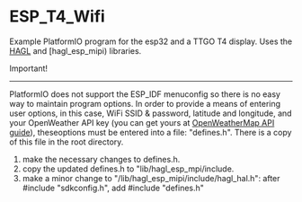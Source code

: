 ESP_T4_Wifi
===========

Example PlatformIO program for the esp32 and a TTGO T4 display. Uses the [HAGL](https://github.com/tuupola/hagl) and [hagl_esp_mipi) libraries. 

Important!
__________

PlatformIO does not support the ESP_IDF menuconfig so there is no easy way to maintain program options. In order to provide a means of entering user options, in this case, WiFi SSID & password, latitude and longitude, and your OpenWeather API key (you can get yours at [OpenWeatherMap API guide](https://openweathermap.org/guide)), theseoptions must be entered into a file: "defines.h". There is a copy of this file in the root directory.
1. make the necessary changes to defines.h.
2. copy the updated defines.h to "lib/hagl_esp_mpi/include.
3. make a minor change to "/lib/hagl_esp_mipi/include/hagl_hal.h": after #include "sdkconfig.h", add #include "defines.h"
